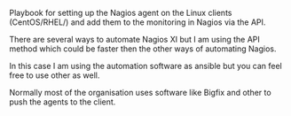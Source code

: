 Playbook for setting up the Nagios agent on the Linux clients (CentOS/RHEL/) and add them to the monitoring in Nagios via the API.

There are several ways to automate Nagios XI but I am using the API method which could be faster then the other ways of automating Nagios.

In this case I am using the automation software as ansible but you can feel free to use other as well.

Normally most of the organisation uses software like Bigfix and other to push the agents to the client. 


